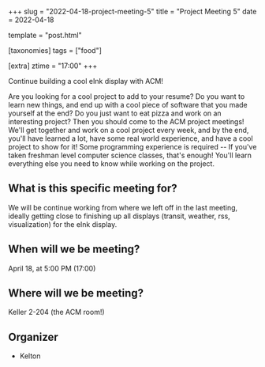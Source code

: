 +++
slug = "2022-04-18-project-meeting-5"
title = "Project Meeting 5"
date = 2022-04-18

template = "post.html"

[taxonomies]
tags = ["food"]

[extra]
ztime = "17:00"
+++

Continue building a cool eInk display with ACM!

<!-- more -->
Are you looking for a cool project to add to your resume?
Do you want to learn new things, and end up with a cool piece of software that you made yourself at the end?
Do you just want to eat pizza and work on an interesting project?
Then you should come to the ACM project meetings!
We'll get together and work on a cool project every week, and by the end, you'll have learned a lot,
have some real world experience, and have a cool project to show for it!
Some programming experience is required -- If you've taken freshman level computer science classes, that's enough!
You'll learn everything else you need to know while working on the project.

## What is this specific meeting for?

We will be continue working from where we left off in the last meeting, ideally getting close to finishing up all displays (transit, weather, rss, visualization) for the eInk display.

## When will we be meeting?

April 18, at 5:00 PM (17:00)

## Where will we be meeting?

Keller 2-204 (the ACM room!)

## Organizer

* Kelton
